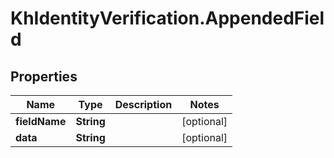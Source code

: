 # KhIdentityVerification.AppendedField

## Properties

Name | Type | Description | Notes
------------ | ------------- | ------------- | -------------
**fieldName** | **String** |  | [optional] 
**data** | **String** |  | [optional] 


